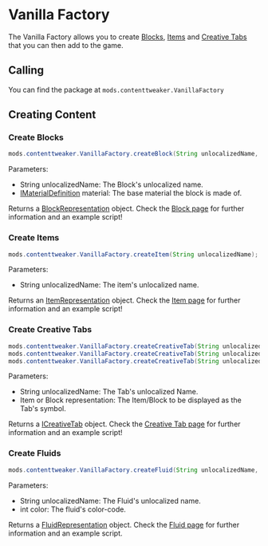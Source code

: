 # Vanilla Factory

The Vanilla Factory allows you to create [Blocks](Block), [Items](Item) and [Creative Tabs](CreativeTabs) that you can then add to the game.

## Calling
You can find the package at `mods.contenttweaker.VanillaFactory`

## Creating Content

### Create Blocks

```JAVA
mods.contenttweaker.VanillaFactory.createBlock(String unlocalizedName, IMaterialDefinition material);
```
Parameters:  

- String unlocalizedName: The Block's unlocalized name.
- [IMaterialDefinition](/Mods/ContentTweaker/Vanilla/Types/Block/IMaterialDefinition) material: The base material the block is made of.

Returns a [BlockRepresentation](Block) object. Check the [Block page](Block) for further information and an example script!


### Create Items

```JAVA
mods.contenttweaker.VanillaFactory.createItem(String unlocalizedName);
```
Parameters:

- String unlocalizedName: The item's unlocalized name.

Returns an [ItemRepresentation](Item) object. Check the [Item page](Item) for further information and an example script!


### Create Creative Tabs
```JAVA
mods.contenttweaker.VanillaFactory.createCreativeTab(String unlocalizedName, IItemStack iItemStack);
mods.contenttweaker.VanillaFactory.createCreativeTab(String unlocalizedName, ItemRepresentation iItem);
mods.contenttweaker.VanillaFactory.createCreativeTab(String unlocalizedName, BlockRepresentation iBlock);
```
Parameters:

- String unlocalizedName: The Tab's unlocalized Name.
- Item or Block representation: The Item/Block to be displayed as the Tab's symbol.

Returns a [ICreativeTab](Creative_Tab) object. Check the [Creative Tab page](Creative_Tab) for further information and an example script!

### Create Fluids
```JAVA
mods.contenttweaker.VanillaFactory.createFluid(String unlocalizedName, int color);
```
Parameters:

- String unlocalizedName: The Fluid's unlocalized name.
- int color: The fluid's color-code.

Returns a [FluidRepresentation](Fluid) object. Check the [Fluid page](Fluid) for further information and an example script.
